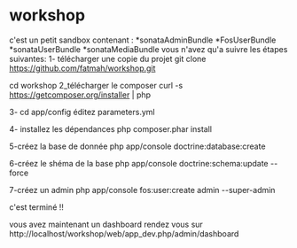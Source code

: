workshop
========
c'est un petit sandbox contenant :
*sonataAdminBundle
*FosUserBundle
*sonataUserBundle
*sonataMediaBundle
vous n'avez qu'a suivre les étapes suivantes:
1- télécharger une copie du projet
git clone https://github.com/fatmah/workshop.git

cd workshop
2_télécharger le composer
curl -s https://getcomposer.org/installer | php

3- cd app/config
éditez parameters.yml

4- installez les dépendances
php composer.phar install

5-créez la base de donnée
 php app/console doctrine:database:create

6-créez le shéma de la base
php app/console doctrine:schema:update --force

7-créez un admin
php app/console fos:user:create admin --super-admin 

c'est terminé !! 

vous avez maintenant un dashboard rendez vous sur
 http://localhost/workshop/web/app_dev.php/admin/dashboard



